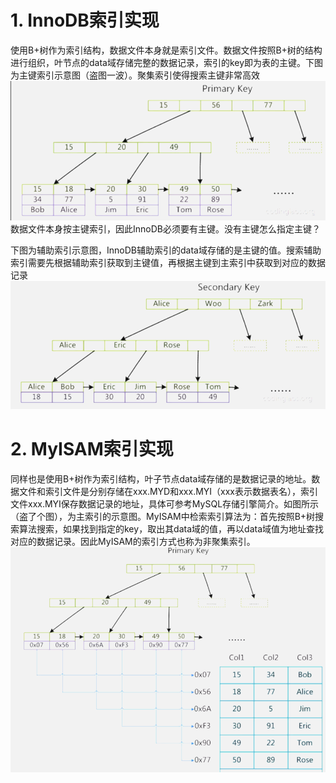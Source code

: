 # 1. InnoDB索引实现
使用B+树作为索引结构，数据文件本身就是索引文件。数据文件按照B+树的结构进行组织，叶节点的data域存储完整的数据记录，索引的key即为表的主键。下图为主键索引示意图（盗图一波）。聚集索引使得搜索主键非常高效
![](_v_images/_1550753488_31135.png)
数据文件本身按主键索引，因此InnoDB必须要有主键。没有主键怎么指定主键？

下图为辅助索引示意图，InnoDB辅助索引的data域存储的是主键的值。搜索辅助索引需要先根据辅助索引获取到主键值，再根据主键到主索引中获取到对应的数据记录
![](_v_images/_1550753557_29375.png)

# 2. MyISAM索引实现
同样也是使用B+树作为索引结构，叶子节点data域存储的是数据记录的地址。数据文件和索引文件是分别存储在xxx.MYD和xxx.MYI（xxx表示数据表名），索引文件xxx.MYI保存数据记录的地址，具体可参考MySQL存储引擎简介。如图所示（盗了个图），为主索引的示意图。MyISAM中检索索引算法为：首先按照B+树搜索算法搜索，如果找到指定的key，取出其data域的值，再以data域值为地址查找对应的数据记录。因此MyISAM的索引方式也称为非聚集索引。
![](_v_images/_1550753633_30188.png)

